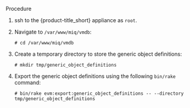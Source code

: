 Procedure

1.  ssh to the {product-title\_short} appliance as `root`.

2.  Navigate to `/var/www/miq/vmdb`:
    
        # cd /var/www/miq/vmdb

3.  Create a temporary directory to store the generic object
    definitions:
    
        # mkdir tmp/generic_object_definitions

4.  Export the generic object definitions using the following `bin/rake`
    command:
    
        # bin/rake evm:export:generic_object_definitions -- --directory tmp/generic_object_definitions

